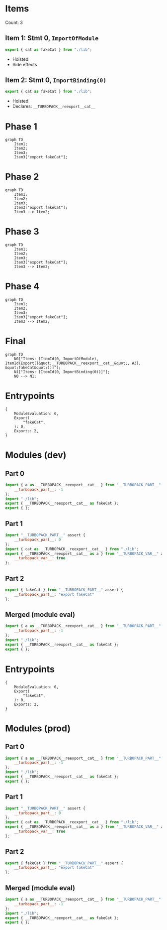 # Items

Count: 3

## Item 1: Stmt 0, `ImportOfModule`

```js
export { cat as fakeCat } from "./lib";

```

- Hoisted
- Side effects

## Item 2: Stmt 0, `ImportBinding(0)`

```js
export { cat as fakeCat } from "./lib";

```

- Hoisted
- Declares: `__TURBOPACK__reexport__cat__`

# Phase 1
```mermaid
graph TD
    Item1;
    Item2;
    Item3;
    Item3["export fakeCat"];
```
# Phase 2
```mermaid
graph TD
    Item1;
    Item2;
    Item3;
    Item3["export fakeCat"];
    Item3 --> Item2;
```
# Phase 3
```mermaid
graph TD
    Item1;
    Item2;
    Item3;
    Item3["export fakeCat"];
    Item3 --> Item2;
```
# Phase 4
```mermaid
graph TD
    Item1;
    Item2;
    Item3;
    Item3["export fakeCat"];
    Item3 --> Item2;
```
# Final
```mermaid
graph TD
    N0["Items: [ItemId(0, ImportOfModule), ItemId(Export((&quot;__TURBOPACK__reexport__cat__&quot;, #3), &quot;fakeCat&quot;))]"];
    N1["Items: [ItemId(0, ImportBinding(0))]"];
    N0 --> N1;
```
# Entrypoints

```
{
    ModuleEvaluation: 0,
    Export(
        "fakeCat",
    ): 0,
    Exports: 2,
}
```


# Modules (dev)
## Part 0
```js
import { a as __TURBOPACK__reexport__cat__ } from "__TURBOPACK_PART__" assert {
    __turbopack_part__: -1
};
import "./lib";
export { __TURBOPACK__reexport__cat__ as fakeCat };
export { };

```
## Part 1
```js
import "__TURBOPACK_PART__" assert {
    __turbopack_part__: 0
};
import { cat as __TURBOPACK__reexport__cat__ } from "./lib";
export { __TURBOPACK__reexport__cat__ as a } from "__TURBOPACK_VAR__" assert {
    __turbopack_var__: true
};

```
## Part 2
```js
export { fakeCat } from "__TURBOPACK_PART__" assert {
    __turbopack_part__: "export fakeCat"
};

```
## Merged (module eval)
```js
import { a as __TURBOPACK__reexport__cat__ } from "__TURBOPACK_PART__" assert {
    __turbopack_part__: -1
};
import "./lib";
export { __TURBOPACK__reexport__cat__ as fakeCat };
export { };

```
# Entrypoints

```
{
    ModuleEvaluation: 0,
    Export(
        "fakeCat",
    ): 0,
    Exports: 2,
}
```


# Modules (prod)
## Part 0
```js
import { a as __TURBOPACK__reexport__cat__ } from "__TURBOPACK_PART__" assert {
    __turbopack_part__: -1
};
import "./lib";
export { __TURBOPACK__reexport__cat__ as fakeCat };
export { };

```
## Part 1
```js
import "__TURBOPACK_PART__" assert {
    __turbopack_part__: 0
};
import { cat as __TURBOPACK__reexport__cat__ } from "./lib";
export { __TURBOPACK__reexport__cat__ as a } from "__TURBOPACK_VAR__" assert {
    __turbopack_var__: true
};

```
## Part 2
```js
export { fakeCat } from "__TURBOPACK_PART__" assert {
    __turbopack_part__: "export fakeCat"
};

```
## Merged (module eval)
```js
import { a as __TURBOPACK__reexport__cat__ } from "__TURBOPACK_PART__" assert {
    __turbopack_part__: -1
};
import "./lib";
export { __TURBOPACK__reexport__cat__ as fakeCat };
export { };

```
